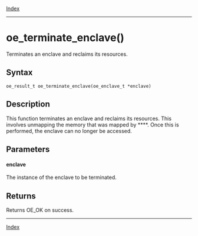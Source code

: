 [Index](index.md)

---
# oe_terminate_enclave()

Terminates an enclave and reclaims its resources.

## Syntax

    oe_result_t oe_terminate_enclave(oe_enclave_t *enclave)
## Description 

This function terminates an enclave and reclaims its resources. This involves unmapping the memory that was mapped by ****. Once this is performed, the enclave can no longer be accessed.



## Parameters

#### enclave

The instance of the enclave to be terminated.

## Returns

Returns OE_OK on success.

---
[Index](index.md)

